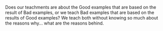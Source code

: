 Does our teachments are about the Good examples that are based on the result of Bad examples, or we teach Bad examples that are based on the results of Good examples?
We teach both without knowing so much about the reasons why... what are the reasons behind. 